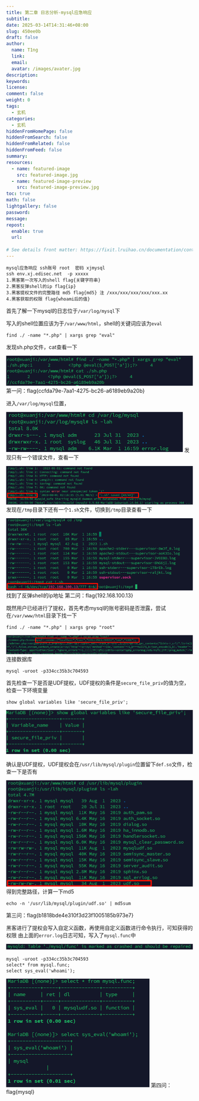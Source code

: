 ```yaml
---
title: 第二章 日志分析-mysql应急响应
subtitle:
date: 2025-03-14T14:31:46+08:00
slug: 450ee0b
draft: false
author:
  name: T1ng
  link:
  email:
  avatar: /images/avater.jpg
description:
keywords:
license:
comment: false
weight: 0
tags:
  - 玄机
categories:
  - 玄机
hiddenFromHomePage: false
hiddenFromSearch: false
hiddenFromRelated: false
hiddenFromFeed: false
summary:
resources:
  - name: featured-image
    src: featured-image.jpg
  - name: featured-image-preview
    src: featured-image-preview.jpg
toc: true
math: false
lightgallery: false
password:
message:
repost:
  enable: true
  url:

# See details front matter: https://fixit.lruihao.cn/documentation/content-management/introduction/#front-matter
---
```


<!--more-->

<!-- Place resource files in the current article directory and reference them using relative paths, like this: `![alt](images/screenshot.jpg)`. -->

```
mysql应急响应 ssh账号 root  密码 xjmysql
ssh env.xj.edisec.net  -p xxxxx
1.黑客第一次写入的shell flag{关键字符串} 
2.黑客反弹shell的ip flag{ip}
3.黑客提权文件的完整路径 md5 flag{md5} 注 /xxx/xxx/xxx/xxx/xxx.xx
4.黑客获取的权限 flag{whoami后的值}
```

首先了解一下mysql的日志位于`/var/log/mysql`下

写入的shell位置应该为于`/var/www/html`，shell的关键词应该为`eval`

```
find ./ -name "*.php" | xargs grep "eval"
```

发现sh.php文件，cat查看一下

![](images/51ff147b944eb8a82aeb1861fca0281f.png)
第一问：flag{ccfda79e-7aa1-4275-bc26-a6189eb9a20b}

进入`/var/log/mysql`位置，

![](images/bc11bfb58613e0263d53bc970771ecc7.png)
发现只有一个错误文件，查看一下

![](images/3b1b782347e6c39b8b19d9915da9b823.png)
发现在`/tmp`目录下还有一个`1.sh`文件，切换到`/tmp`目录查看一下

![](images/beecca32f51555aad9cee9e1854ee1ed.png)
找到了反弹shell的ip地址
第二问：flag{192.168.100.13}

既然用户已经进行了提权，首先考虑mysql的账号密码是否泄露，尝试在`/var/www/html`目录下找一下

```
find ./ -name "*.php" | xargs grep "root"
```



![](images/a5b57034955037ee97fd12e25ed6581f.png)连接数据库

```
mysql -uroot -p334cc35b3c704593
```

首先检查一下是否是UDF提权，UDF提权的条件是`secure_file_priv`的值为空，检查一下环境变量

```
show global variables like 'secure_file_priv';
```



![](images/da31f11f3dbc2e9c7e327c50c416e275.png)

确认是UDF提权，UDF提权会在`/usr/lib/mysql/plugin`位置留下`def.so`文件，检查一下是否有

![](images/221804ac859288709b9681d2883ac7f7.png)
得到完整路径，计算一下md5

```
echo -n '/usr/lib/mysql/plugin/udf.so' | md5sum
```

第三问：flag{b1818bde4e310f3d23f1005185b973e7}

黑客进行了提权会写入自定义函数，再使用自定义函数进行命令执行，可知获得的权限
由上面的`error.log`日志可知，写入了`mysql.func`中

![](images/2b476604a835475455f21efa71c9f507.png)

```
mysql -uroot -p334cc35b3c704593
select* from mysql.func;
select sys_eval('whoami');
```



![](images/365782e312009c879e556316fb5df84d.png)
第四问：flag{mysql}
